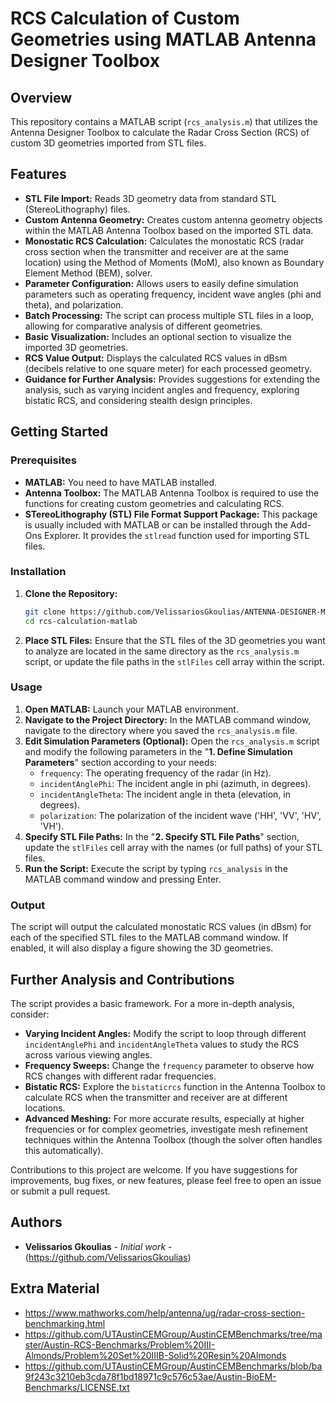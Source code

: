 # RCS Calculation of Custom Geometries using MATLAB Antenna Designer Toolbox

## Overview

This repository contains a MATLAB script (`rcs_analysis.m`) that utilizes the Antenna Designer Toolbox to calculate the Radar Cross Section (RCS) of custom 3D geometries imported from STL files.

## Features

* **STL File Import:** Reads 3D geometry data from standard STL (StereoLithography) files.
* **Custom Antenna Geometry:** Creates custom antenna geometry objects within the MATLAB Antenna Toolbox based on the imported STL data.
* **Monostatic RCS Calculation:** Calculates the monostatic RCS (radar cross section when the transmitter and receiver are at the same location) using the Method of Moments (MoM), also known as Boundary Element Method (BEM), solver.
* **Parameter Configuration:** Allows users to easily define simulation parameters such as operating frequency, incident wave angles (phi and theta), and polarization.
* **Batch Processing:** The script can process multiple STL files in a loop, allowing for comparative analysis of different geometries.
* **Basic Visualization:** Includes an optional section to visualize the imported 3D geometries.
* **RCS Value Output:** Displays the calculated RCS values in dBsm (decibels relative to one square meter) for each processed geometry.
* **Guidance for Further Analysis:** Provides suggestions for extending the analysis, such as varying incident angles and frequency, exploring bistatic RCS, and considering stealth design principles.

## Getting Started

### Prerequisites

* **MATLAB:** You need to have MATLAB installed.
* **Antenna Toolbox:** The MATLAB Antenna Toolbox is required to use the functions for creating custom geometries and calculating RCS.
* **STereoLithography (STL) File Format Support Package:** This package is usually included with MATLAB or can be installed through the Add-Ons Explorer. It provides the `stlread` function used for importing STL files.

### Installation

1.  **Clone the Repository:**
    ```bash
    git clone https://github.com/VelissariosGkoulias/ANTENNA-DESIGNER-MATLAB-TOOLBOX.git
    cd rcs-calculation-matlab
    ```

2.  **Place STL Files:** Ensure that the STL files of the 3D geometries you want to analyze are located in the same directory as the `rcs_analysis.m` script, or update the file paths in the `stlFiles` cell array within the script.

### Usage

1.  **Open MATLAB:** Launch your MATLAB environment.
2.  **Navigate to the Project Directory:** In the MATLAB command window, navigate to the directory where you saved the `rcs_analysis.m` file.
3.  **Edit Simulation Parameters (Optional):** Open the `rcs_analysis.m` script and modify the following parameters in the "**1. Define Simulation Parameters**" section according to your needs:
    * `frequency`: The operating frequency of the radar (in Hz).
    * `incidentAnglePhi`: The incident angle in phi (azimuth, in degrees).
    * `incidentAngleTheta`: The incident angle in theta (elevation, in degrees).
    * `polarization`: The polarization of the incident wave ('HH', 'VV', 'HV', 'VH').
4.  **Specify STL File Paths:** In the "**2. Specify STL File Paths**" section, update the `stlFiles` cell array with the names (or full paths) of your STL files.
5.  **Run the Script:** Execute the script by typing `rcs_analysis` in the MATLAB command window and pressing Enter.

### Output

The script will output the calculated monostatic RCS values (in dBsm) for each of the specified STL files to the MATLAB command window. If enabled, it will also display a figure showing the 3D geometries.

## Further Analysis and Contributions

The script provides a basic framework. For a more in-depth analysis, consider:

* **Varying Incident Angles:** Modify the script to loop through different `incidentAnglePhi` and `incidentAngleTheta` values to study the RCS across various viewing angles.
* **Frequency Sweeps:** Change the `frequency` parameter to observe how RCS changes with different radar frequencies.
* **Bistatic RCS:** Explore the `bistaticrcs` function in the Antenna Toolbox to calculate RCS when the transmitter and receiver are at different locations.
* **Advanced Meshing:** For more accurate results, especially at higher frequencies or for complex geometries, investigate mesh refinement techniques within the Antenna Toolbox (though the solver often handles this automatically).

Contributions to this project are welcome. If you have suggestions for improvements, bug fixes, or new features, please feel free to open an issue or submit a pull request.

## Authors

* **Velissarios Gkoulias** - *Initial work* - (https://github.com/VelissariosGkoulias)

## Extra Material

* https://www.mathworks.com/help/antenna/ug/radar-cross-section-benchmarking.html
* https://github.com/UTAustinCEMGroup/AustinCEMBenchmarks/tree/master/Austin-RCS-Benchmarks/Problem%20III-Almonds/Problem%20Set%20IIIB-Solid%20Resin%20Almonds
* https://github.com/UTAustinCEMGroup/AustinCEMBenchmarks/blob/ba9f243c3210eb3cda78f1bd18971c9c576c53ae/Austin-BioEM-Benchmarks/LICENSE.txt
